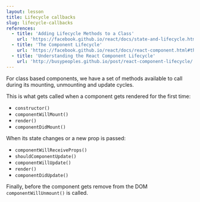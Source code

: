 ```yaml
---
layout: lesson
title: Lifecycle callbacks
slug: lifecycle-callbacks
references:
  - title: 'Adding Lifecycle Methods to a Class'
    url: 'https://facebook.github.io/react/docs/state-and-lifecycle.html#adding-lifecycle-methods-to-a-class'
  - title: 'The Component Lifecycle'
    url: 'https://facebook.github.io/react/docs/react-component.html#the-component-lifecycle'
  - title: 'Understanding the React Component Lifecycle'
    url: 'http://busypeoples.github.io/post/react-component-lifecycle/'
---
```


For class based components, we have a set of methods available to call during its mounting, unmounting and update cycles.

This is what gets called when a component gets rendered for the first time:

- `constructor()`
- `componentWillMount()`
- `render()`
- `componentDidMount()`

When its state changes or a new prop is passed:

- `componentWillReceiveProps()`
- `shouldComponentUpdate()`
- `componentWillUpdate()`
- `render()`
- `componentDidUpdate()`

Finally, before the component gets remove from the DOM `componentWillUnmount()` is called.
